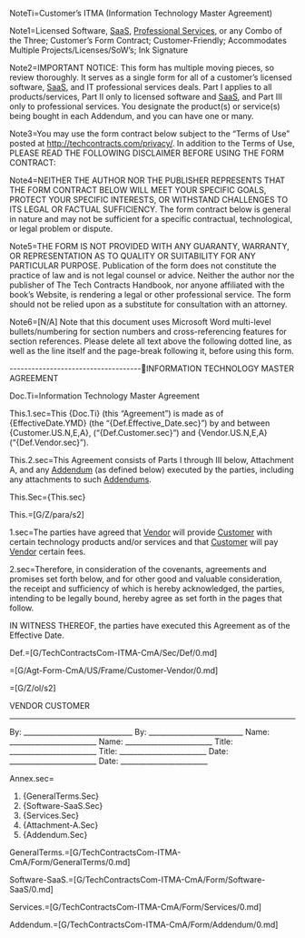 NoteTi=Customer’s ITMA (Information Technology Master Agreement)

Note1=Licensed Software, <a href='#Def.SaaS.sec' class='definedterm'>SaaS</a>, <a href='#Def.Professional_Service.sec' class='definedterm'>Professional Services</a>, or any Combo of the Three; Customer’s Form Contract; Customer-Friendly; Accommodates Multiple Projects/Licenses/SoW’s; Ink Signature

Note2=IMPORTANT NOTICE: This form has multiple moving pieces, so review thoroughly. It serves as a single form for all of a customer’s licensed software, <a href='#Def.SaaS.sec' class='definedterm'>SaaS</a>, and IT professional services deals. Part I applies to all products/services, Part II only to licensed software and <a href='#Def.SaaS.sec' class='definedterm'>SaaS</a>, and Part III only to professional services. You designate the product(s) or service(s) being bought in each Addendum, and you can have one or many.

Note3=You may use the form contract below subject to the “Terms of Use” posted at http://techcontracts.com/privacy/. In addition to the Terms of Use, PLEASE READ THE FOLLOWING DISCLAIMER BEFORE USING THE FORM CONTRACT:

Note4=NEITHER THE AUTHOR NOR THE PUBLISHER REPRESENTS THAT THE FORM CONTRACT BELOW WILL MEET YOUR SPECIFIC GOALS, PROTECT YOUR SPECIFIC INTERESTS, OR WITHSTAND CHALLENGES TO ITS LEGAL OR FACTUAL SUFFICIENCY. The form contract below is general in nature and may not be sufficient for a specific contractual, technological, or legal problem or dispute.

Note5=THE FORM IS NOT PROVIDED WITH ANY GUARANTY, WARRANTY, OR REPRESENTATION AS TO QUALITY OR SUITABILITY FOR ANY PARTICULAR PURPOSE. Publication of the form does not constitute the practice of law and is not legal counsel or advice. Neither the author nor the publisher of The Tech Contracts Handbook, nor anyone affiliated with the book’s Website, is rendering a legal or other professional service. The form should not be relied upon as a substitute for consultation with an attorney.

Note6=[N/A] Note that this document uses Microsoft Word multi-level bullets/numbering for section numbers and cross-referencing features for section references. Please delete all text above the following dotted line, as well as the line itself and the page-break following it, before using this form.

------------------------------------INFORMATION TECHNOLOGY MASTER AGREEMENT

Doc.Ti=Information Technology Master Agreement

This.1.sec=This {Doc.Ti} (this “Agreement”) is made as of {EffectiveDate.YMD} (the “{Def.Effective_Date.sec}”) by and between {Customer.US.N,E,A}, (“{Def.Customer.sec}”) and {Vendor.US.N,E,A} (“{Def.Vendor.sec}”).

This.2.sec=This Agreement consists of Parts I through III below, Attachment A, and any <a href='#Def.Addendum.sec' class='definedterm'>Addendum</a> (as defined below) executed by the parties, including any attachments to such <a href='#Def.Addendum.sec' class='definedterm'>Addendums</a>.

This.Sec={This.sec}

This.=[G/Z/para/s2]

1.sec=The parties have agreed that <a href='#Def.Vendor.sec' class='definedterm'>Vendor</a> will provide <a href='#Def.Customer.sec' class='definedterm'>Customer</a> with certain technology products and/or services and that <a href='#Def.Customer.sec' class='definedterm'>Customer</a> will pay <a href='#Def.Vendor.sec' class='definedterm'>Vendor</a> certain fees.

2.sec=Therefore, in consideration of the covenants, agreements and promises set forth below, and for other good and valuable consideration, the receipt and sufficiency of which is hereby acknowledged, the parties, intending to be legally bound, hereby agree as set forth in the pages that follow.

IN WITNESS THEREOF, the parties have executed this Agreement as of the Effective Date.

Def.=[G/TechContractsCom-ITMA-CmA/Sec/Def/0.md]

=[G/Agt-Form-CmA/US/Frame/Customer-Vendor/0.md]

=[G/Z/ol/s2]

VENDOR						CUSTOMER
______________________________			______________________________

By: ______________________________		By: __________________________
Name: ________________________			Name: ________________________
Title: ________________________			Title: ________________________
Date: ________________________			Date: ________________________

Annex.sec=<ol><li>{GeneralTerms.Sec}<li>{Software-SaaS.Sec}<li>{Services.Sec}<li>{Attachment-A.Sec}<li>{Addendum.Sec}</ol>

GeneralTerms.=[G/TechContractsCom-ITMA-CmA/Form/GeneralTerms/0.md]

Software-SaaS.=[G/TechContractsCom-ITMA-CmA/Form/Software-SaaS/0.md]

Services.=[G/TechContractsCom-ITMA-CmA/Form/Services/0.md]

Addendum.=[G/TechContractsCom-ITMA-CmA/Form/Addendum/0.md]
